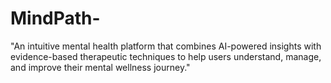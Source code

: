 # MindPath-
"An intuitive mental health platform that combines AI-powered insights with evidence-based therapeutic techniques to help users understand, manage, and improve their mental wellness journey."
